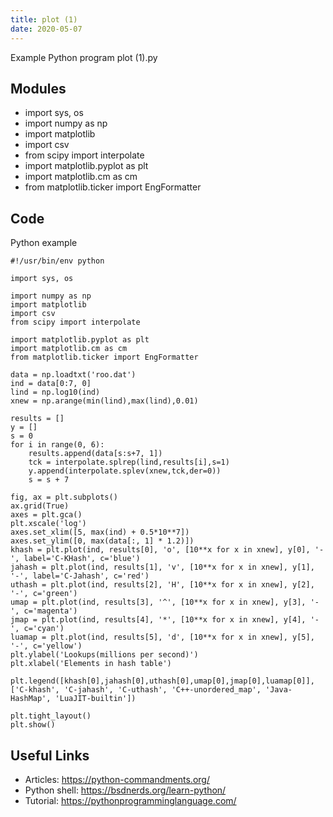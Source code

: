 ```yaml
---
title: plot (1)
date: 2020-05-07
---
```

Example Python program plot (1).py

## Modules

* import sys, os
* import numpy as np
* import matplotlib
* import csv
* from scipy import interpolate
* import matplotlib.pyplot as plt
* import matplotlib.cm as cm
* from matplotlib.ticker import EngFormatter

## Code

Python example

    #!/usr/bin/env python
    
    import sys, os
    
    import numpy as np
    import matplotlib
    import csv
    from scipy import interpolate
    
    import matplotlib.pyplot as plt
    import matplotlib.cm as cm
    from matplotlib.ticker import EngFormatter
    
    data = np.loadtxt('roo.dat')
    ind = data[0:7, 0]
    lind = np.log10(ind)
    xnew = np.arange(min(lind),max(lind),0.01)
    
    results = []
    y = []
    s = 0
    for i in range(0, 6):
        results.append(data[s:s+7, 1])
        tck = interpolate.splrep(lind,results[i],s=1)
        y.append(interpolate.splev(xnew,tck,der=0))
        s = s + 7
    
    fig, ax = plt.subplots()
    ax.grid(True)
    axes = plt.gca()
    plt.xscale('log')
    axes.set_xlim([5, max(ind) + 0.5*10**7])
    axes.set_ylim([0, max(data[:, 1] * 1.2)])
    khash = plt.plot(ind, results[0], 'o', [10**x for x in xnew], y[0], '-', label='C-KHash', c='blue')
    jahash = plt.plot(ind, results[1], 'v', [10**x for x in xnew], y[1], '-', label='C-Jahash', c='red')
    uthash = plt.plot(ind, results[2], 'H', [10**x for x in xnew], y[2], '-', c='green')
    umap = plt.plot(ind, results[3], '^', [10**x for x in xnew], y[3], '-', c='magenta')
    jmap = plt.plot(ind, results[4], '*', [10**x for x in xnew], y[4], '-', c='cyan')
    luamap = plt.plot(ind, results[5], 'd', [10**x for x in xnew], y[5], '-', c='yellow')
    plt.ylabel('Lookups(millions per second)')
    plt.xlabel('Elements in hash table')
    
    plt.legend([khash[0],jahash[0],uthash[0],umap[0],jmap[0],luamap[0]], ['C-khash', 'C-jahash', 'C-uthash', 'C++-unordered_map', 'Java-HashMap', 'LuaJIT-builtin'])
    
    plt.tight_layout()
    plt.show()
    

## Useful Links

- Articles: https://python-commandments.org/
- Python shell: https://bsdnerds.org/learn-python/
- Tutorial: https://pythonprogramminglanguage.com/

